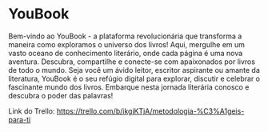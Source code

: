 



# YouBook

Bem-vindo ao YouBook - a plataforma revolucionária que transforma a maneira como exploramos o universo dos livros! 
Aqui, mergulhe em um vasto oceano de conhecimento literário, onde cada página é uma nova aventura. Descubra, compartilhe e 
conecte-se com apaixonados por livros de todo o mundo. Seja você um ávido leitor, escritor aspirante ou amante da literatura, 
YouBook é o seu refúgio digital para explorar, discutir e celebrar o fascinante mundo dos livros. Embarque nesta jornada literária 
conosco e descubra o poder das palavras!

Link do Trello:
https://trello.com/b/ikgjKTjA/metodologia-%C3%A1geis-para-ti
